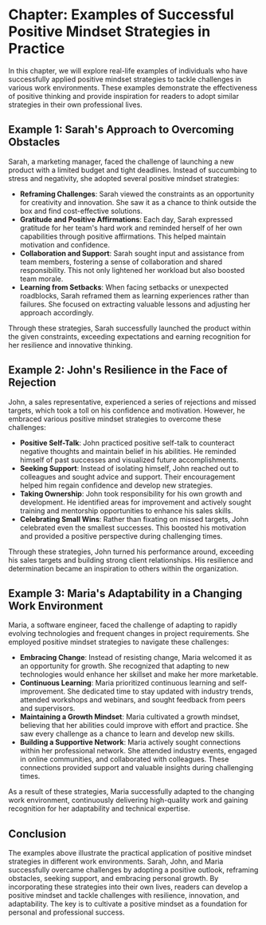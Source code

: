 Chapter: Examples of Successful Positive Mindset Strategies in Practice
=======================================================================

In this chapter, we will explore real-life examples of individuals who have successfully applied positive mindset strategies to tackle challenges in various work environments. These examples demonstrate the effectiveness of positive thinking and provide inspiration for readers to adopt similar strategies in their own professional lives.

Example 1: Sarah's Approach to Overcoming Obstacles
---------------------------------------------------

Sarah, a marketing manager, faced the challenge of launching a new product with a limited budget and tight deadlines. Instead of succumbing to stress and negativity, she adopted several positive mindset strategies:

* **Reframing Challenges**: Sarah viewed the constraints as an opportunity for creativity and innovation. She saw it as a chance to think outside the box and find cost-effective solutions.
* **Gratitude and Positive Affirmations**: Each day, Sarah expressed gratitude for her team's hard work and reminded herself of her own capabilities through positive affirmations. This helped maintain motivation and confidence.
* **Collaboration and Support**: Sarah sought input and assistance from team members, fostering a sense of collaboration and shared responsibility. This not only lightened her workload but also boosted team morale.
* **Learning from Setbacks**: When facing setbacks or unexpected roadblocks, Sarah reframed them as learning experiences rather than failures. She focused on extracting valuable lessons and adjusting her approach accordingly.

Through these strategies, Sarah successfully launched the product within the given constraints, exceeding expectations and earning recognition for her resilience and innovative thinking.

Example 2: John's Resilience in the Face of Rejection
-----------------------------------------------------

John, a sales representative, experienced a series of rejections and missed targets, which took a toll on his confidence and motivation. However, he embraced various positive mindset strategies to overcome these challenges:

* **Positive Self-Talk**: John practiced positive self-talk to counteract negative thoughts and maintain belief in his abilities. He reminded himself of past successes and visualized future accomplishments.
* **Seeking Support**: Instead of isolating himself, John reached out to colleagues and sought advice and support. Their encouragement helped him regain confidence and develop new strategies.
* **Taking Ownership**: John took responsibility for his own growth and development. He identified areas for improvement and actively sought training and mentorship opportunities to enhance his sales skills.
* **Celebrating Small Wins**: Rather than fixating on missed targets, John celebrated even the smallest successes. This boosted his motivation and provided a positive perspective during challenging times.

Through these strategies, John turned his performance around, exceeding his sales targets and building strong client relationships. His resilience and determination became an inspiration to others within the organization.

Example 3: Maria's Adaptability in a Changing Work Environment
--------------------------------------------------------------

Maria, a software engineer, faced the challenge of adapting to rapidly evolving technologies and frequent changes in project requirements. She employed positive mindset strategies to navigate these challenges:

* **Embracing Change**: Instead of resisting change, Maria welcomed it as an opportunity for growth. She recognized that adapting to new technologies would enhance her skillset and make her more marketable.
* **Continuous Learning**: Maria prioritized continuous learning and self-improvement. She dedicated time to stay updated with industry trends, attended workshops and webinars, and sought feedback from peers and supervisors.
* **Maintaining a Growth Mindset**: Maria cultivated a growth mindset, believing that her abilities could improve with effort and practice. She saw every challenge as a chance to learn and develop new skills.
* **Building a Supportive Network**: Maria actively sought connections within her professional network. She attended industry events, engaged in online communities, and collaborated with colleagues. These connections provided support and valuable insights during challenging times.

As a result of these strategies, Maria successfully adapted to the changing work environment, continuously delivering high-quality work and gaining recognition for her adaptability and technical expertise.

Conclusion
----------

The examples above illustrate the practical application of positive mindset strategies in different work environments. Sarah, John, and Maria successfully overcame challenges by adopting a positive outlook, reframing obstacles, seeking support, and embracing personal growth. By incorporating these strategies into their own lives, readers can develop a positive mindset and tackle challenges with resilience, innovation, and adaptability. The key is to cultivate a positive mindset as a foundation for personal and professional success.
